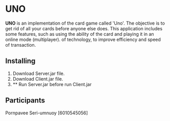 # UNO

**UNO** is an implementation of the card game called 'Uno'. The objective is to get rid of all your cards before anyone else does. 
 This application includes some features, such as using the ability of the card and playing it in an online mode (multiplayer).
 of technology, to improve efficiency and speed of transaction.

## Installing

1. Download Server.jar file.
2. Download Client.jar file.
2. ** Run Server.jar before run Client.jar


## Participants

Pornpavee Seri-umnuoy  [6010545056]

